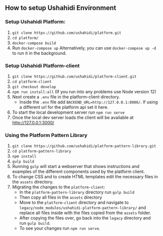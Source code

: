 ## How to setup Ushahidi Environment

### Setup Ushahidi Platform:
1. `git clone https://github.com/ushahidi/platform.git`
2. `cd platform/`
3. `docker-compose build`
4. Run `docker-compose up` Alternatively, you can use `docker-compose up -d` to run it in the background.

### Setup Ushahidi Platform-client
1. `git clone https://github.com/ushahidi/platform-client.git`
2. `cd platform-client`
3. `git checkout develop`
4. `npm run install:all` (If you run into any problems use Node version 12)
5. Next create a `.env` file in the platform-client directory.
   - Inside the `.env` file add `BACKEND_URL=http://127.0.0.1:8080/`. If using a different url for the platform api set it here.
6. To start the local development server run `npm run serve`
7. Once the local dev server loads the client will be available at http://127.0.0.1:3000/

### Using the Platform Pattern Library
1. `git clone https://github.com/ushahidi/platform-pattern-library.git`
2. `cd platform-pattern-library`
3. `npm install`
4. `gulp build`
5. Running `gulp` will start a webserver that shows instructions and examples of the different components used by the platform client.
6. To change CSS and to create HTML templates edit the necessary files in the `assets` directory.
7. Migrating the changes to the `platform-client`:
   - In the `platform-pattern-library` directory run `gulp build`
   - Then copy all files in the `assets` directory
   - Move to the `platform-client` directory and navigate to `legacy/node_modules/ushahidi-platform-pattern-library/` and replace all files inside with the files copied from the `assets` folder.
   - After copying the files over, go back into the `legacy` directory and run `gulp build`.
   - To see your changes run `npm run serve`.
